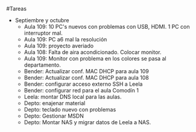 
#Tareas

* Septiembre y octubre
    * Aula 109: 10 PC's nuevos con problemas con USB, HDMI. 1 PC con interruptor mal.
    * Aula 109: PC a6 mal la resolución
    * Aula 109: proyecto averiado
    * Aula 108: Falta de aira acondicionado. Colocar monitor.
    * Aula 109: Monitor con problema en los colores se pasa al departamento.
    * Bender: Actualizar conf. MAC DHCP para aula 109
    * Bender: Actualizar conf. MAC DHCP para aula 108
    * Bender: configurar acceso externo SSH a Leela
    * Bender: configurar red para el aula Comodín 1
    * Leela: montar DNS local para las aulas.
    * Depto: enajenar material
    * Depto: teclado nuevo con problemas
    * Depto: Gestionar MSDN
    * Depto: Montar NAS y migrar datos de Leela a NAS.

